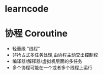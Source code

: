 # learncode


# 协程 Coroutine
- 轻量级 "线程"
- 非抢占式多任务处理,由协程主动交出控制权
- 编译器/解释器/虚拟机层面的多任务
- 多个协程可能在一个或者多个线程上运行